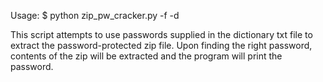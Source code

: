Usage: $ python zip_pw_cracker.py -f <zipfile> -d <dictionarytxtfile>

This script attempts to use passwords supplied in the dictionary txt file to extract the password-protected zip file.
Upon finding the right password, contents of the zip will be extracted and the program will print the password.